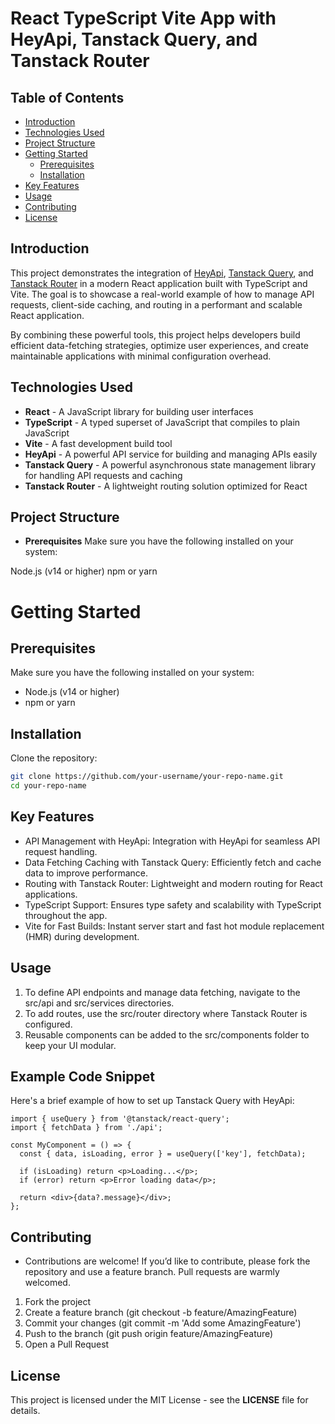 # React TypeScript Vite App with HeyApi, Tanstack Query, and Tanstack Router

## Table of Contents

- [Introduction](#introduction)
- [Technologies Used](#technologies-used)
- [Project Structure](#project-structure)
- [Getting Started](#getting-started)
  - [Prerequisites](#prerequisites)
  - [Installation](#installation)
- [Key Features](#key-features)
- [Usage](#usage)
- [Contributing](#contributing)
- [License](#license)

## Introduction

This project demonstrates the integration of [HeyApi](https://heyapi.co), [Tanstack Query](https://tanstack.com/query), and [Tanstack Router](https://tanstack.com/router) in a modern React application built with TypeScript and Vite. The goal is to showcase a real-world example of how to manage API requests, client-side caching, and routing in a performant and scalable React application.

By combining these powerful tools, this project helps developers build efficient data-fetching strategies, optimize user experiences, and create maintainable applications with minimal configuration overhead.

## Technologies Used

- **React** - A JavaScript library for building user interfaces
- **TypeScript** - A typed superset of JavaScript that compiles to plain JavaScript
- **Vite** - A fast development build tool
- **HeyApi** - A powerful API service for building and managing APIs easily
- **Tanstack Query** - A powerful asynchronous state management library for handling API requests and caching
- **Tanstack Router** - A lightweight routing solution optimized for React

## Project Structure
- **Prerequisites**
Make sure you have the following installed on your system:

Node.js (v14 or higher)
npm or yarn
# Getting Started

## Prerequisites

Make sure you have the following installed on your system:

- Node.js (v14 or higher)
- npm or yarn

## Installation

Clone the repository:

```bash
git clone https://github.com/your-username/your-repo-name.git
cd your-repo-name
```
## Key Features

- API Management with HeyApi: Integration with HeyApi for seamless API request handling.
- Data Fetching Caching with Tanstack Query: Efficiently fetch and cache data to improve performance.
- Routing with Tanstack Router: Lightweight and modern routing for React applications.
- TypeScript Support: Ensures type safety and scalability with TypeScript throughout the app.
- Vite for Fast Builds: Instant server start and fast hot module replacement (HMR) during development.

## Usage
1. To define API endpoints and manage data fetching, navigate to the src/api and src/services directories.
2. To add routes, use the src/router directory where Tanstack Router is configured.
3. Reusable components can be added to the src/components folder to keep your UI modular.

## Example Code Snippet

Here's a brief example of how to set up Tanstack Query with HeyApi:

```tsx
import { useQuery } from '@tanstack/react-query';
import { fetchData } from './api';

const MyComponent = () => {
  const { data, isLoading, error } = useQuery(['key'], fetchData);

  if (isLoading) return <p>Loading...</p>;
  if (error) return <p>Error loading data</p>;

  return <div>{data?.message}</div>;
};
```

## Contributing
- Contributions are welcome! If you’d like to contribute, please fork the repository and use a feature branch. Pull requests are warmly welcomed.

1. Fork the project
2. Create a feature branch (git checkout -b feature/AmazingFeature)
3. Commit your changes (git commit -m 'Add some AmazingFeature')
4. Push to the branch (git push origin feature/AmazingFeature)
5. Open a Pull Request

## License
This project is licensed under the MIT License - see the **LICENSE** file for details.